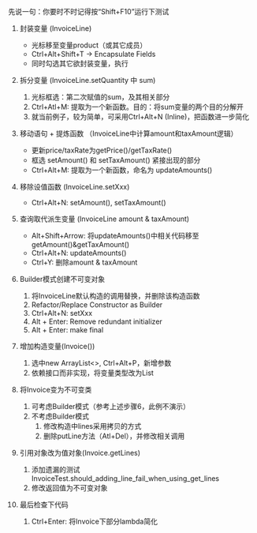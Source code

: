 先说一句：你要时不时记得按“Shift+F10”运行下测试
1. 封装变量 (InvoiceLine)
    * 光标移至变量product（或其它成员）
    * Ctrl+Alt+Shift+T -> Encapsulate Fields
    * 同时勾选其它欲封装变量，执行
2. 拆分变量 (InvoiceLine.setQuantity 中 sum)
    1. 光标框选：第二次赋值的sum，及其相关部分
    2. Ctrl+Atl+M: 提取为一个新函数。目的：将sum变量的两个目的分解开
    3. 就当前例子，较为简单，可采用Ctrl+Alt+N (Inline)，把函数进一步简化
3. 移动语句 + 提炼函数 （InvoiceLine中计算amount和taxAmount逻辑）
    * 更新price/taxRate为getPrice()/getTaxRate() 
    * 框选 setAmount() 和 setTaxAmount() 紧接出现的部分
    * Ctrl+Alt+M: 提取为一个新函数，命名为 updateAmounts()
4. 移除设值函数 (InvoiceLine.setXxx)
    * Ctrl+Alt+N: setAmount(), setTaxAmount() 
5. 查询取代派生变量 (InvoiceLine amount & taxAmount)
    * Alt+Shift+Arrow: 将updateAmounts()中相关代码移至getAmount()&getTaxAmount()
    * Ctrl+Alt+N: updateAmounts()
    * Ctrl+Y: 删除amount & taxAmount
6. Builder模式创建不可变对象
    1. 将InvoiceLine默认构造的调用替换，并删除该构造函数
    2. Refactor/Replace Constructor as Builder
    3. Ctrl+Alt+N: setXxx
    4. Alt + Enter: Remove redundant initializer 
    5. Alt + Enter: make final 
    
7. 增加构造变量(Invoice())
    1. 选中new ArrayList<>, Ctrl+Alt+P，新增参数
    2. 依赖接口而非实现，将变量类型改为List
8. 将Invoice变为不可变类
    1. 可考虑Builder模式（参考上述步骤6，此例不演示）
    2. 不考虑Builder模式
        1. 修改构造中lines采用拷贝的方式
        2. 删除putLine方法（Atl+Del），并修改相关调用
9. 引用对象改为值对象(Invoice.getLines)
    1. 添加遗漏的测试 InvoiceTest.should_adding_line_fail_when_using_get_lines
    2. 修改返回值为不可变对象
    
10. 最后检查下代码
    1. Ctrl+Enter: 将Invoice下部分lambda简化
    